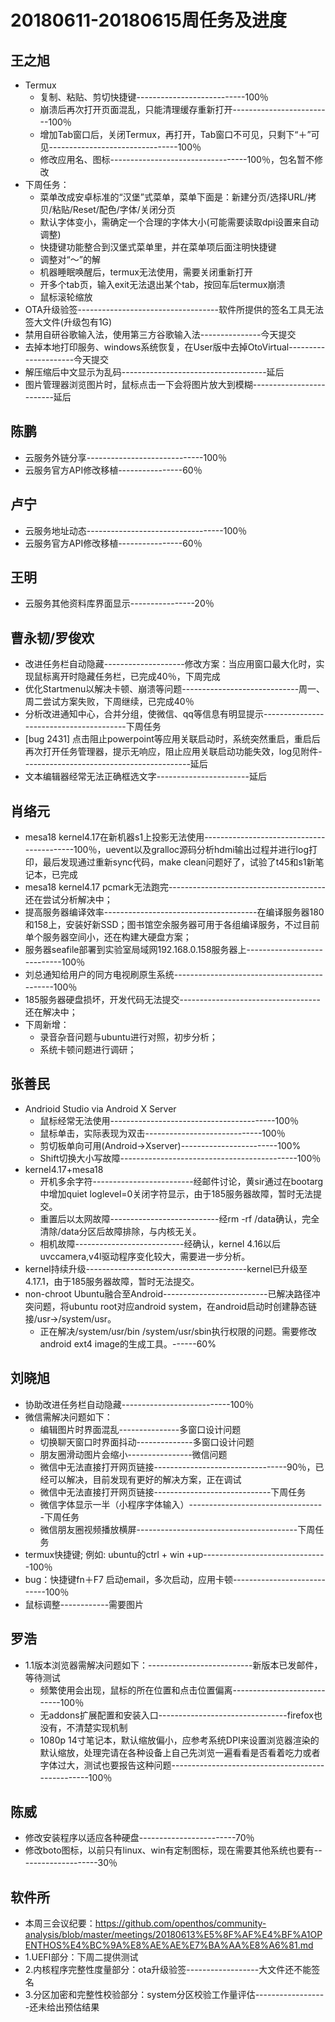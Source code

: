 # 20180611-20180615周任务及进度

## 王之旭
- Termux
   - 复制、粘贴、剪切快捷键---------------------------100％
   - 崩溃后再次打开页面混乱，只能清理缓存重新打开-------------------------100％
   - 增加Tab窗口后，关闭Termux，再打开，Tab窗口不可见，只剩下“＋”可见--------------------------------100％
   - 修改应用名、图标----------------------------------100％，包名暂不修改
- 下周任务：
   - 菜单改成安卓标准的“汉堡”式菜单，菜单下面是：新建分页/选择URL/拷贝/粘贴/Reset/配色/字体/关闭分页
   - 默认字体变小，需确定一个合理的字体大小(可能需要读取dpi设置来自动调整)
   - 快捷键功能整合到汉堡式菜单里，并在菜单项后面注明快捷键
   - 调整对“～”的解
   - 机器睡眠唤醒后，termux无法使用，需要关闭重新打开
   - 开多个tab页，输入exit无法退出某个tab，按回车后termux崩溃
   - 鼠标滚轮缩放
- OTA升级验签-----------------------------------软件所提供的签名工具无法签大文件(升级包有1G)
- 禁用自研谷歌输入法，使用第三方谷歌输入法---------------今天提交
- 去掉本地打印服务、windows系统恢复，在User版中去掉OtoVirtual---------------------今天提交
- 解压缩后中文显示为乱码------------------------------------延后
- 图片管理器浏览图片时，鼠标点击一下会将图片放大到模糊-------------------------延后

## 陈鹏
- 云服务外链分享-----------------------------100％
- 云服务官方API修改移植----------------60％
   
## 卢宁
- 云服务地址动态----------------------------------100％
- 云服务官方API修改移植----------------60％

## 王明
- 云服务其他资料库界面显示----------------20％

## 曹永韧/罗俊欢
- 改进任务栏自动隐藏--------------------修改方案：当应用窗口最大化时，实现鼠标离开时隐藏任务栏，已完成40％，下周完成
- 优化Startmenu以解决卡顿、崩溃等问题-----------------------------周一、周二尝试方案失败，下周继续，已完成40％
- 分析改进通知中心，合并分组，使微信、qq等信息有明显提示----------------------------------------下周任务
- [bug 2431] 点击阻止powerpoint等应用关联启动时，系统突然重启，重启后再次打开任务管理器，提示无响应，阻止应用关联启动功能失效，log见附件------------------------------------------延后
- 文本编辑器经常无法正确框选文字-----------------------延后

## 肖络元
- mesa18 kernel4.17在新机器s1上投影无法使用------------------------------------------100％，uevent以及gralloc源码分析hdmi输出过程并进行log打印，最后发现通过重新sync代码，make clean问题好了，试验了t45和s1新笔记本，已完成
- mesa18 kernel4.17 pcmark无法跑完---------------------------------------还在尝试分析解决中；
- 提高服务器编译效率--------------------------------------在编译服务器180和158上，安装好新SSD；图书馆空余服务器可用于各组编译服务，不过目前单个服务器空间小，还在构建大硬盘方案；　
- 服务器seafile部署到实验室局域网192.168.0.158服务器上----------------------------100％
- 刘总通知给用户的同方电视刷原生系统--------------------------------------------100％
- 185服务器硬盘损坏，开发代码无法提交-----------------------------------还在解决中；
- 下周新增：
   - 录音杂音问题与ubuntu进行对照，初步分析；
   - 系统卡顿问题进行调研；

## 张善民
- Andrioid Studio via Android X Server
   - 鼠标经常无法使用-----------------------------------------100％
   - 鼠标单击，实际表现为双击-----------------------------100％
   - 剪切板单向可用(Android->Xserver)------------------------100%
   - Shift切换大小写故障--------------------------------------------100％
- kernel4.17+mesa18
   - 开机多余字符-------------------------经邮件讨论，黄sir通过在bootarg中增加quiet loglevel=0关闭字符显示，由于185服务器故障，暂时无法提交。
   - 重置后以太网故障---------------------------经rm -rf /data确认，完全清除/data分区后故障排除，与内核无关。
   - 相机故障---------------------------经确认，kernel 4.16以后uvccamera,v4l驱动程序变化较大，需要进一步分析。
- kernel持续升级----------------------------------------kernel已升级至4.17.1，由于185服务器故障，暂时无法提交。
- non-chroot Ubuntu融合至Android--------------------------已解决路径冲突问题，将ubuntu root对应android system，在android启动时创建静态链接/usr->/system/usr。
   - 正在解决/system/usr/bin /system/usr/sbin执行权限的问题。需要修改android ext4 image的生成工具。------60%

## 刘晓旭
- 协助改进任务栏自动隐藏---------------------------100％
- 微信需解决问题如下：
  - 编辑图片时界面混乱---------------多窗口设计问题
  - 切换聊天窗口时界面抖动--------------多窗口设计问题
  - 朋友圈滑动图片会缩小----------------微信问题
  - 微信中无法直接打开网页链接---------------------------------90％，已经可以解决，目前发现有更好的解决方案，正在调试
  - 微信中无法直接打开网页链接-----------------------------下周任务
  - 微信字体显示一半（小程序字体输入）----------------------------------下周任务
  - 微信朋友圈视频播放横屏----------------------------------------下周任务
- termux快捷键; 例如: ubuntu的ctrl + win +up-------------------------------100％
- bug：快捷键fn＋F7 启动email，多次启动，应用卡顿----------------------------100％
- 鼠标调整------------需要图片

## 罗浩
- 1.1版本浏览器需解决问题如下：--------------------------新版本已发邮件，等待测试
  - 频繁使用会出现，鼠标的所在位置和点击位置偏离----------------------------100％
  - 无addons扩展配置和安装入口--------------------------------firefox也没有，不清楚实现机制
  - 1080p 14寸笔记本，默认缩放偏小，应参考系统DPI来设置浏览器渲染的默认缩放，处理完请在各种设备上自己先浏览一遍看看是否看着吃力或者字体过大，测试也要报告这种问题--------------------------------------------------100％

## 陈威
- 修改安装程序以适应各种硬盘------------------------70％
- 修改boto图标，以前只有linux、win有定制图标，现在需要其他系统也要有--------------------30％

## 软件所
- 本周三会议纪要：https://github.com/openthos/community-analysis/blob/master/meetings/20180613%E5%8F%AF%E4%BF%A1OPENTHOS%E4%BC%9A%E8%AE%AE%E7%BA%AA%E8%A6%81.md
- 1.UEFI部分：下周二提供测试
- 2.内核程序完整性度量部分：ota升级验签------------------大文件还不能签名
- 3.分区加密和完整性校验部分：system分区校验工作量评估------------------还未给出预估结果
